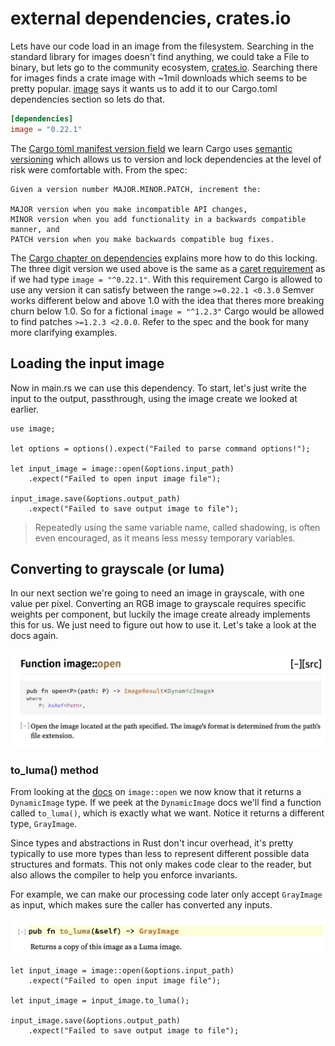 # external dependencies, crates.io
Lets have our code load in an image from the filesystem. Searching in the standard library for images doesn't find anything, we could take a File to binary, but lets go to the community ecosystem, [crates.io](https://www.crates.io). Searching there for images finds a crate image with ~1mil downloads which seems to be pretty popular. [image](https://crates.io/crates/image) says it wants us to add it to our Cargo.toml dependencies section so lets do that.

```toml
[dependencies]
image = "0.22.1"
```

The [Cargo toml manifest version field](https://doc.rust-lang.org/cargo/reference/manifest.html#the-version-field) we learn Cargo uses [semantic versioning](https://semver.org) which allows us to version and lock dependencies at the level of risk were comfortable with. From the spec:
```text
Given a version number MAJOR.MINOR.PATCH, increment the:

MAJOR version when you make incompatible API changes,
MINOR version when you add functionality in a backwards compatible manner, and
PATCH version when you make backwards compatible bug fixes.
```

The [Cargo chapter on dependencies](https://doc.rust-lang.org/cargo/reference/specifying-dependencies.html) explains more how to do this locking. The three digit version we used above is the same as a [caret requirement](https://doc.rust-lang.org/cargo/reference/specifying-dependencies.html#caret-requirements) as if we had type `image = "^0.22.1"`. With this requirement Cargo is allowed to use any version it can satisfy between the range `>=0.22.1 <0.3.0` Semver works different below and above 1.0 with the idea that theres more breaking churn below 1.0. So for a fictional `image = "^1.2.3"` Cargo would be allowed to find patches `>=1.2.3 <2.0.0`. Refer to the spec and the book for many more clarifying examples.


## Loading the input image

Now in main.rs we can use this dependency. To start, let's just write the input to the output, passthrough, using the image create we looked at earlier.
```rust,ignore
use image;

let options = options().expect("Failed to parse command options!");

let input_image = image::open(&options.input_path)
    .expect("Failed to open input image file");

input_image.save(&options.output_path)
    .expect("Failed to save output image to file");
```

> Repeatedly using the same variable name, called shadowing, is often even encouraged, as it means less messy temporary variables.

## Converting to grayscale (or luma)
In our next section we're going to need an image in grayscale, with one value per pixel. Converting an RGB image to grayscale requires specific weights per component, but luckily the image create already implements this for us. We just need to figure out how to use it. Let's take a look at the docs again.

![image::load docs](./images/image-load-doc.png)

### to_luma() method
From looking at the [docs](https://docs.rs/image/0.22.1/image/enum.DynamicImage.html#method.to_luma) on `image::open` we now know that it returns a `DynamicImage` type. If we peek at the `DynamicImage` docs we'll find a function called `to_luma()`, which is exactly what we want. Notice it returns a different type, `GrayImage`.

Since types and abstractions in Rust don't incur overhead, it's pretty typically to use more types than less to represent different possible data structures and formats. This not only makes code clear to the reader, but also allows the compiler to help you enforce invariants.

For example, we can make our processing code later only accept `GrayImage` as input, which makes sure the caller has converted any inputs.

![to_luma method](./images/to_luma.png)

```rust,ignore
let input_image = image::open(&options.input_path)
    .expect("Failed to open input image file");

let input_image = input_image.to_luma();

input_image.save(&options.output_path)
    .expect("Failed to save output image to file");
```
